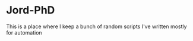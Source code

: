# Jord-PhD
This is a place where I keep a bunch of random scripts I've written mostly for automation
